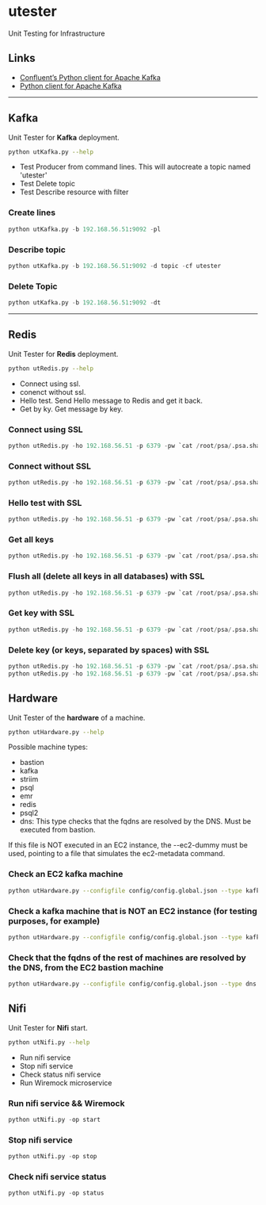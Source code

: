 # utester
Unit Testing for Infrastructure


## Links

 - [Confluent’s Python client for Apache Kafka](https://docs.confluent.io/current/clients/confluent-kafka-python/)
 - [Python client for Apache Kafka](https://kafka-python.readthedocs.io/en/master/apidoc/kafka.html)  

---

## Kafka

Unit Tester for __Kafka__ deployment.

```bash
python utKafka.py --help
```
 - Test Producer from command lines. This will autocreate a topic named 'utester'
 - Test Delete topic
 - Test Describe resource with filter

### Create lines

```python
python utKafka.py -b 192.168.56.51:9092 -pl
```

### Describe topic

```python
python utKafka.py -b 192.168.56.51:9092 -d topic -cf utester
```

### Delete Topic

```python
python utKafka.py -b 192.168.56.51:9092 -dt
```

---

## Redis

Unit Tester for __Redis__ deployment.

```bash
python utRedis.py --help
```

 - Connect using ssl.
 - conenct without ssl.
 - Hello test. Send Hello message to Redis and get it back.
 - Get by ky. Get message by key.

### Connect using SSL

```python
python utRedis.py -ho 192.168.56.51 -p 6379 -pw `cat /root/psa/.psa.shadow` -ssl
```

### Connect without SSL

```python
python utRedis.py -ho 192.168.56.51 -p 6379 -pw `cat /root/psa/.psa.shadow`
```

### Hello test with SSL

```python
python utRedis.py -ho 192.168.56.51 -p 6379 -pw `cat /root/psa/.psa.shadow` -ssl -ht
```

### Get all keys

```python
python utRedis.py -ho 192.168.56.51 -p 6379 -pw `cat /root/psa/.psa.shadow` -ssl -ak
```

### Flush all (delete all keys in all databases) with SSL
    
```python
python utRedis.py -ho 192.168.56.51 -p 6379 -pw `cat /root/psa/.psa.shadow` -ssl -fa
```
### Get key with SSL

```python
python utRedis.py -ho 192.168.56.51 -p 6379 -pw `cat /root/psa/.psa.shadow` -ssl -gk msg:hello
```

### Delete key (or keys, separated by spaces) with SSL
```python
python utRedis.py -ho 192.168.56.51 -p 6379 -pw `cat /root/psa/.psa.shadow` -ssl -dk key1
python utRedis.py -ho 192.168.56.51 -p 6379 -pw `cat /root/psa/.psa.shadow` -ssl -dk key1 key2 key3
```

## Hardware

Unit Tester of the __hardware__ of a machine.

```bash
python utHardware.py --help
```
Possible machine types:
 - bastion
 - kafka
 - striim
 - psql
 - emr
 - redis
 - psql2
 - dns: This type checks that the fqdns are resolved by the DNS. Must be executed from bastion.

If this file is NOT executed in an EC2 instance, the --ec2-dummy must be used, pointing to a file that simulates the ec2-metadata command.

### Check an EC2 kafka machine

```bash
python utHardware.py --configfile config/config.global.json --type kafka
```

### Check a kafka machine that is NOT an EC2 instance (for testing purposes, for example)
```bash
python utHardware.py --configfile config/config.global.json --type kafka --dummy config/ec2-metadata-dummy.global.txt
```

### Check that the fqdns of the rest of machines are resolved by the DNS, from the EC2 bastion machine
```bash
python utHardware.py --configfile config/config.global.json --type dns
```

## Nifi

Unit Tester for __Nifi__ start.

```bash
python utNifi.py --help
```

 - Run nifi service
 - Stop nifi service
 - Check status nifi service
 - Run Wiremock microservice

### Run nifi service && Wiremock

```python
python utNifi.py -op start
```

### Stop nifi service

```python
python utNifi.py -op stop
```

### Check nifi service status

```python
python utNifi.py -op status
```